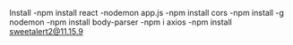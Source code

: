 Install
-npm install react
-nodemon app.js
-npm install cors
-npm install -g nodemon
-npm install body-parser
-npm i axios
-npm install sweetalert2@11.15.9
